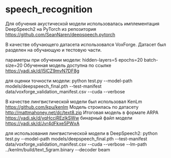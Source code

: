 # speech_recognition

Для обучения акустической модели использовалась имплементация DeepSpeech2 на PyTorch из репозитория https://github.com/SeanNaren/deepspeech.pytorch

В качестве обучающего датасета использовался VoxForge. Датасет был разделен на обучающую и тестовую части.

параметры при обучении модели:
hidden-layers=5
epochs=20
batch-size=20
Обученная модель доступна по ссылке https://yadi.sk/d/I5lCZ9mvN7DF8g

для оценки точности модели: 
python test.py --model-path models/deepspeech_final.pth --test-manifest data/voxforge_validation_manifest.csv --cuda --verbose

В качестве лингвистической модели был использовал KenLm https://github.com/kpu/kenlm
Модель строилась по датасету http://mattmahoney.net/dc/text8.zip
Итоговая модель в формате ARPA https://yadi.sk/d/yqHccjREzlkSWw
бинарный файл модели https://yadi.sk/d/Jvr4dFkxe5PWxA

для использования лингвистической модели в DeepSpeech2:
python test.py --model-path models/deepspeech_final.pth --test-manifest data/voxforge_validation_manifest.csv --cuda --verbose --lm-path ../kenlm/build/text_5gram.binary  --decoder beam



